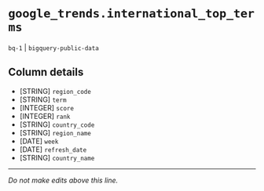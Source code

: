 # `google_trends.international_top_terms`
`bq-1` | `bigquery-public-data`

## Column details
* [STRING]    `region_code`
* [STRING]    `term`
* [INTEGER]   `score`
* [INTEGER]   `rank`
* [STRING]    `country_code`
* [STRING]    `region_name`
* [DATE]      `week`
* [DATE]      `refresh_date`
* [STRING]    `country_name`

-------------------------------------------------------------------------------
*Do not make edits above this line.*
